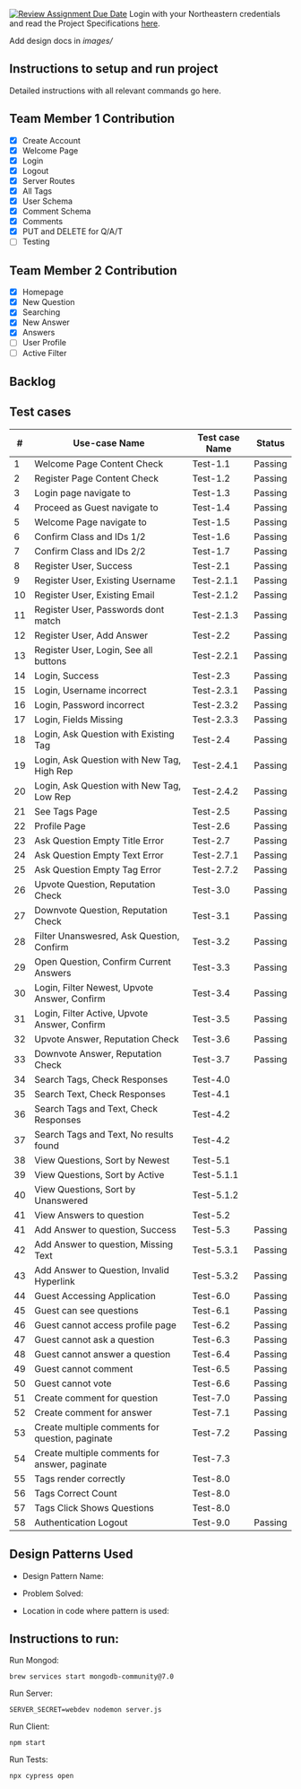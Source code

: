 [![Review Assignment Due Date](https://classroom.github.com/assets/deadline-readme-button-24ddc0f5d75046c5622901739e7c5dd533143b0c8e959d652212380cedb1ea36.svg)](https://classroom.github.com/a/hxTav0v1)
Login with your Northeastern credentials and read the Project Specifications [here](https://northeastern-my.sharepoint.com/:w:/g/personal/j_mitra_northeastern_edu/EcUflH7GXMBEjXGjx-qRQMkB7cfHNaHk9LYqeHRm7tgrKg?e=oZEef3).

Add design docs in *images/*

## Instructions to setup and run project

Detailed instructions with all relevant commands go here.

## Team Member 1 Contribution
- [X] Create Account
- [X] Welcome Page
- [X] Login
- [X] Logout
- [X] Server Routes
- [X] All Tags
- [X] User Schema
- [X] Comment Schema
- [X] Comments
- [X] PUT and DELETE for Q/A/T
- [ ] Testing

## Team Member 2 Contribution
- [X] Homepage
- [X] New Question
- [X] Searching
- [X] New Answer
- [X] Answers
- [ ] User Profile
- [ ] Active Filter

## Backlog




## Test cases

| #  | Use-case Name                                   | Test case Name | Status   |
|----|-------------------------------------------------|----------------|----------|
| 1  | Welcome Page Content Check                      | Test-1.1       | Passing  |
| 2  | Register Page Content Check                     | Test-1.2       | Passing  |
| 3  | Login page navigate to                          | Test-1.3       | Passing  |
| 4  | Proceed as Guest navigate to                    | Test-1.4       | Passing  |
| 5  | Welcome Page navigate to                        | Test-1.5       | Passing  |
| 6  | Confirm Class and IDs 1/2                       | Test-1.6       | Passing  |
| 7  | Confirm Class and IDs 2/2                       | Test-1.7       | Passing  |
| 8  | Register User, Success                          | Test-2.1       | Passing  |
| 9  | Register User, Existing Username                | Test-2.1.1     | Passing  |
| 10 | Register User, Existing Email                   | Test-2.1.2     | Passing  |
| 11 | Register User, Passwords dont match             | Test-2.1.3     | Passing  |
| 12 | Register User, Add Answer                       | Test-2.2       | Passing  |
| 13 | Register User, Login, See all buttons           | Test-2.2.1     | Passing  |
| 14 | Login, Success                                  | Test-2.3       | Passing  |
| 15 | Login, Username incorrect                       | Test-2.3.1     | Passing  |
| 16 | Login, Password incorrect                       | Test-2.3.2     | Passing  |
| 17 | Login, Fields Missing                           | Test-2.3.3     | Passing  |
| 18 | Login, Ask Question with Existing Tag           | Test-2.4       | Passing  |
| 19 | Login, Ask Question with New Tag, High Rep      | Test-2.4.1     | Passing  |
| 20 | Login, Ask Question with New Tag, Low Rep       | Test-2.4.2     | Passing  |
| 21 | See Tags Page                                   | Test-2.5       | Passing  |
| 22 | Profile Page                                    | Test-2.6       | Passing  |
| 23 | Ask Question Empty Title Error                  | Test-2.7       | Passing  |
| 24 | Ask Question Empty Text Error                   | Test-2.7.1     | Passing  |
| 25 | Ask Question Empty Tag Error                    | Test-2.7.2     | Passing  |
| 26 | Upvote Question, Reputation Check               | Test-3.0       | Passing  |
| 27 | Downvote Question, Reputation Check             | Test-3.1       | Passing  |
| 28 | Filter Unanswesred, Ask Question, Confirm       | Test-3.2       | Passing  |
| 29 | Open Question, Confirm Current Answers          | Test-3.3       | Passing  | 
| 30 | Login, Filter Newest, Upvote Answer, Confirm    | Test-3.4       | Passing  | 
| 31 | Login, Filter Active, Upvote Answer, Confirm    | Test-3.5       | Passing  | 
| 32 | Upvote Answer, Reputation Check                 | Test-3.6       | Passing  | 
| 33 | Downvote Answer, Reputation Check               | Test-3.7       | Passing  | 
| 34 | Search Tags, Check Responses                    | Test-4.0       |          | 
| 35 | Search Text, Check Responses                    | Test-4.1       |          | 
| 36 | Search Tags and Text, Check Responses           | Test-4.2       |          | 
| 37 | Search Tags and Text, No results found          | Test-4.2       |          | 
| 38 | View Questions, Sort by Newest                  | Test-5.1       |          | 
| 39 | View Questions, Sort by Active                  | Test-5.1.1     |          | 
| 40 | View Questions, Sort by Unanswered              | Test-5.1.2     |          | 
| 41 | View Answers to question                        | Test-5.2       |          | 
| 41 | Add Answer to question, Success                 | Test-5.3       | Passing  | 
| 42 | Add Answer to question, Missing Text            | Test-5.3.1     | Passing  | 
| 43 | Add Answer to Question, Invalid Hyperlink       | Test-5.3.2     | Passing  | 
| 44 | Guest Accessing Application                     | Test-6.0       | Passing  | 
| 45 | Guest can see questions                         | Test-6.1       | Passing  | 
| 46 | Guest cannot access profile page                | Test-6.2       | Passing  | 
| 47 | Guest cannot ask a question                     | Test-6.3       | Passing  | 
| 48 | Guest cannot answer a question                  | Test-6.4       | Passing  | 
| 49 | Guest cannot comment                            | Test-6.5       | Passing  | 
| 50 | Guest cannot vote                               | Test-6.6       | Passing  | 
| 51 | Create comment for question                     | Test-7.0       | Passing  | 
| 52 | Create comment for answer                       | Test-7.1       | Passing  | 
| 53 | Create multiple comments for question, paginate | Test-7.2       | Passing  | 
| 54 | Create multiple comments for answer, paginate   | Test-7.3       |          | 
| 55 | Tags render correctly                           | Test-8.0       |          | 
| 56 | Tags Correct Count                              | Test-8.0       |          | 
| 57 | Tags Click Shows Questions                      | Test-8.0       |          | 
| 58 | Authentication Logout                           | Test-9.0       | Passing  | 

## Design Patterns Used

- Design Pattern Name:

- Problem Solved:

- Location in code where pattern is used:

## Instructions to run:

Run Mongod:

    brew services start mongodb-community@7.0

Run Server:

    SERVER_SECRET=webdev nodemon server.js

Run Client:

    npm start

Run Tests:

    npx cypress open